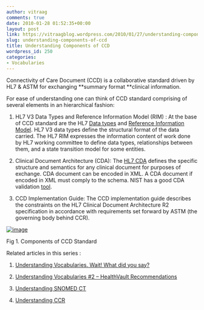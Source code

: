 ```yaml
---
author: vitraag
comments: true
date: 2010-01-28 01:52:35+00:00
layout: post
link: https://vitraagblog.wordpress.com/2010/01/27/understanding-components-of-ccd/
slug: understanding-components-of-ccd
title: Understanding Components of CCD
wordpress_id: 250
categories:
- Vocabularies
---
```


Connectivity of Care Document (CCD) is a collaborative standard driven by HL7 & ASTM for exchanging **summary format **clinical information.

 

For ease of understanding one can think of CCD standard comprising of several elements in an hierarchical fashion: 

 

  
  1. HL7 V3 Data Types and Reference Information Model (RIM) : At the base of CCD standard are the HL7 [Data types](http://www.hl7.org/v3ballot2009JAN/html/help/v3guide/v3guide.htm#v3gdt) and [Reference Information Model](http://www.hl7.org/v3ballot2009JAN/html/infrastructure/rim/rim.htm#). HL7 V3 data types define the structural format of the data carried. The HL7 RIM expresses the information content of work done by HL7 working committee to define data types, relationships between them, and a state transition model for some entities.
   
  2. Clinical Document Architecture (CDA): The [HL7 CDA](http://www.hl7.org/v3ballot2009JAN/html/infrastructure/cda/cda.htm#What_is_the_CDA) defines the specific structure and semantics for any clinical document for purposes of exchange. CDA document can be encoded in XML. A CDA document if encoded in XML must comply to the schema. NIST has a good CDA validation [tool](http://xreg2.nist.gov/cda-validation/validation.html).
   
  3. CCD Implementation Guide: The CCD implementation guide describes the constraints on the HL7 Clinical Document Architecture R2 specification in accordance with requirements set forward by ASTM (the governing body behind CCR).
 

[![image]({{site.images}}/2010/01/image_thumb.png)]({{site.images}}/2010/01/image.png)

 

Fig 1. Components of CCD Standard

 

 

 

Related articles in this series :

 

  
  1. [Understanding Vocabularies. Wait! What did you say?](http://healthblog.vitraag.com/2009/04/understanding-vocabularies-wait-what-did-you-say/)
   
  2. [Understanding Vocabularies #2 – HealthVault Recommendations](http://healthblog.vitraag.com/2009/07/understanding-vocabularies-2-healthvault-recommendations/)
   
  3. [Understanding SNOMED CT](http://healthblog.vitraag.com/2009/10/understanding-snomed-ct/)
   
  4. [Understanding CCR](http://healthblog.vitraag.com/2009/10/understanding-ccr/)

